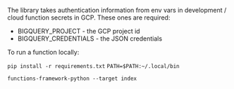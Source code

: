 The library takes authentication information from env vars in development / cloud function secrets in GCP.
These ones are required:
- BIGQUERY_PROJECT - the GCP project id
- BIGQUERY_CREDENTIALS - the JSON credentials

To run a function locally:

`pip install -r requirements.txt`
`PATH=$PATH:~/.local/bin`

`functions-framework-python --target index`
